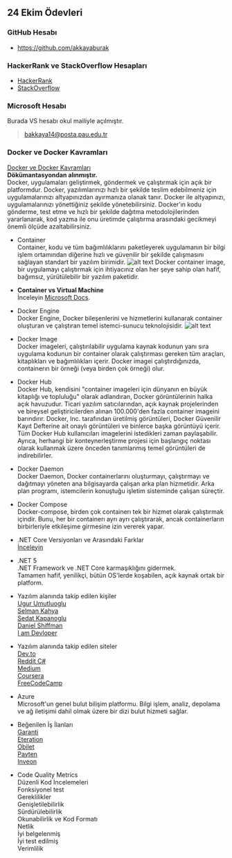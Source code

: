 ## 24 Ekim Ödevleri
### GitHub Hesabı
- <https://github.com/akkayaburak>
### HackerRank ve StackOverflow Hesapları
- [HackerRank](https://www.hackerrank.com/burkakkaya8)
- [StackOverflow](https://stackoverflow.com/users/12030301/burak-akkaya)
### Microsoft Hesabı
Burada VS hesabı okul mailiyle açılmıştır.
> bakkaya14@posta.pau.edu.tr
### Docker ve Docker Kavramları
[Docker ve Docker Kavramları](https://www.youtube.com/watch?v=pGYAg7TMmp0)\
**Dökümantasyondan alınmıştır.**  \
Docker, uygulamaları geliştirmek, göndermek ve çalıştırmak için açık bir platformdur. Docker, yazılımlarınızı hızlı bir şekilde teslim edebilmeniz için uygulamalarınızı altyapınızdan ayırmanıza olanak tanır. Docker ile altyapınızı, uygulamalarınızı yönettiğiniz şekilde yönetebilirsiniz. Docker’ın kodu gönderme, test etme ve hızlı bir şekilde dağıtma metodolojilerinden yararlanarak, kod yazma ile onu üretimde çalıştırma arasındaki gecikmeyi önemli ölçüde azaltabilirsiniz.
- Container\
Container, kodu ve tüm bağımlılıklarını paketleyerek uygulamanın bir bilgi işlem ortamından diğerine hızlı ve güvenilir bir şekilde çalışmasını sağlayan standart bir yazılım birimidir.
![alt text](https://www.docker.com/sites/default/files/d8/styles/large/public/2018-11/container-what-is-container.png?itok=vle7kjDj "Container")
Docker container image, bir uygulamayı çalıştırmak için ihtiyacınız olan her şeye sahip olan hafif, bağımsız, yürütülebilir bir yazılım paketidir.

- **Container vs Virtual Machine** \
İnceleyin [Microsoft Docs](https://docs.microsoft.com/en-us/virtualization/windowscontainers/about/containers-vs-vm).

- Docker Engine \
Docker Engine, Docker bileşenlerini ve hizmetlerini kullanarak container oluşturan ve çalıştıran temel istemci-sunucu teknolojisidir.
![alt text](https://docs.docker.com/engine/images/engine-components-flow.png "Docker Engine")

- Docker Image\
Docker imageleri, çalıştırılabilir uygulama kaynak kodunun yanı sıra uygulama kodunun bir container olarak çalıştırması gereken tüm araçları, kitaplıkları ve bağımlılıkları içerir. Docker imagei çalıştırdığınızda, containerın bir örneği (veya birden çok örneği) olur.

- Docker Hub \
Docker Hub, kendisini "container imageleri için dünyanın en büyük kitaplığı ve topluluğu" olarak adlandıran, Docker görüntülerinin halka açık havuzudur. Ticari yazılım satıcılarından, açık kaynak projelerinden ve bireysel geliştiricilerden alınan 100.000'den fazla container imageini barındırır. Docker, Inc. tarafından üretilmiş görüntüleri, Docker Güvenilir Kayıt Defterine ait onaylı görüntüleri ve binlerce başka görüntüyü içerir. Tüm Docker Hub kullanıcıları imagelerini istedikleri zaman paylaşabilir. Ayrıca, herhangi bir konteynerleştirme projesi için başlangıç ​​noktası olarak kullanmak üzere önceden tanımlanmış temel görüntüleri de indirebilirler.

- Docker Daemon \
Docker Daemon, Docker containerlarını oluşturmayı, çalıştırmayı ve dağıtmayı yöneten ana bilgisayarda çalışan arka plan hizmetidir. Arka plan programı, istemcilerin konuştuğu işletim sisteminde çalışan süreçtir.

- Docker Compose \
Docker-compose, birden çok containerı tek bir hizmet olarak çalıştırmak içindir. Bunu, her bir containerı ayrı ayrı çalıştırarak, ancak containerların birbirleriyle etkileşime girmesine izin vererek yapar.

- .NET Core Versiyonları ve Arasındaki Farklar \
[İnceleyin](https://docs.aspnetzero.com/en/common/latest/Version-Differences)

- .NET 5 \
.NET Framework ve .NET Core karmaşıklığını gidermek.\
Tamamen hafif, yenilikçi, bütün OS'lerde koşabilen, açık kaynak ortak bir platform.

- Yazılım alanında takip edilen kişiler\
[Ugur Umutluoglu](https://twitter.com/umutluoglu)\
[Selman Kahya](https://twitter.com/SelmanKahyaX)\
[Sedat Kapanoglu](https://twitter.com/esesci)\
[Daniel Shiffman](https://twitter.com/shiffman)\
[I am Devloper](https://twitter.com/iamdevloper)

- Yazılım alanında takip edilen siteler\
[Dev.to](https://dev.to/)\
[Reddit C#](https://www.reddit.com/r/csharp/)\
[Medium](https://medium.com/)\
[Coursera](https://www.coursera.org/)\
[FreeCodeCamp](https://www.freecodecamp.org/)

- Azure\
Microsoft'un genel bulut bilişim platformu. Bilgi işlem, analiz, depolama ve ağ iletişimi dahil olmak üzere bir dizi bulut hizmeti sağlar.

- Beğenilen İş İlanları\
[Garanti](https://www.linkedin.com/jobs/search/?currentJobId=2215521643&pivotType=jymbii)\
[Eteration](https://www.linkedin.com/jobs/search/?currentJobId=2218825920&pivotType=jymbii)\
[Obilet](https://www.linkedin.com/jobs/search/?currentJobId=2180210018&pivotType=jymbii&start=24)\
[Payten](https://www.linkedin.com/jobs/search/?currentJobId=2224541852&pivotType=jymbii&start=24)\
[Inveon](https://www.linkedin.com/jobs/search/?currentJobId=2180287130&pivotType=jymbii&start=72)

- Code Quality Metrics\
Düzenli Kod İncelemeleri\
Fonksiyonel test\
Gereklilikler\
Genişletilebilirlik\
Sürdürülebilirlik\
Okunabilirlik ve Kod Formatı\
Netlik\
İyi belgelenmiş\
İyi test edilmiş\
Verimlilik
